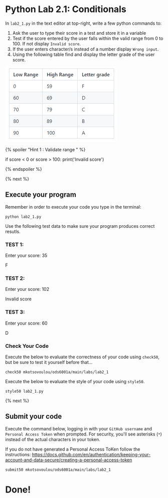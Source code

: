 # Python Lab 2.1: Conditionals 
In `lab2_1.py` in the text editor at top-right, write a few python commands to:

1. Ask the user to type their score in a test and store it in a variable
2. Test if the score entered by the user falls within the valid range from 0 to 100. If not display `Invalid score`.
3. If the user enters character/s instead of a number display `Wrong input`.
4. Using the following table find and display the letter grade of the user score.

![Image of ranges](ranges.png)


{% spoiler "Hint 1 : Validate range " %}

if score < 0 or score > 100:
    print('Invalid score')

{% endspoiler %}


{% next %}

## Execute your program 

Remember in order to execute your code you type in the terminal:
```
python lab2_1.py
```

Use the following test data to make sure your program produces correct resutls.

### TEST 1:

Enter your score: 35

F

### TEST 2:

Enter your score: 102

Invalid score

### TEST 3:

Enter your score: 60

D



### Check Your Code

Execute the below to evaluate the correctness of your code using `check50`, but be sure to test it yourself before that...

```
check50 mkotsovoulou/ods6001a/main/labs/lab2_1
```

Execute the below to evaluate the style of your code using `style50`.

```
style50 lab2_1.py
```

{% next %}

## Submit your code

Execute the command below, logging in with your `GitHub username` and `Personal Access Token` when prompted. For security, you'll see asterisks (`*`) instead of the actual characters in your token. 

If you do not have generated a Personal Access ToKen follow the instructions: 
https://docs.github.com/en/authentication/keeping-your-account-and-data-secure/creating-a-personal-access-token

```
submit50 mkotsovoulou/ods6001a/main/labs/lab2_1
```

# Done!